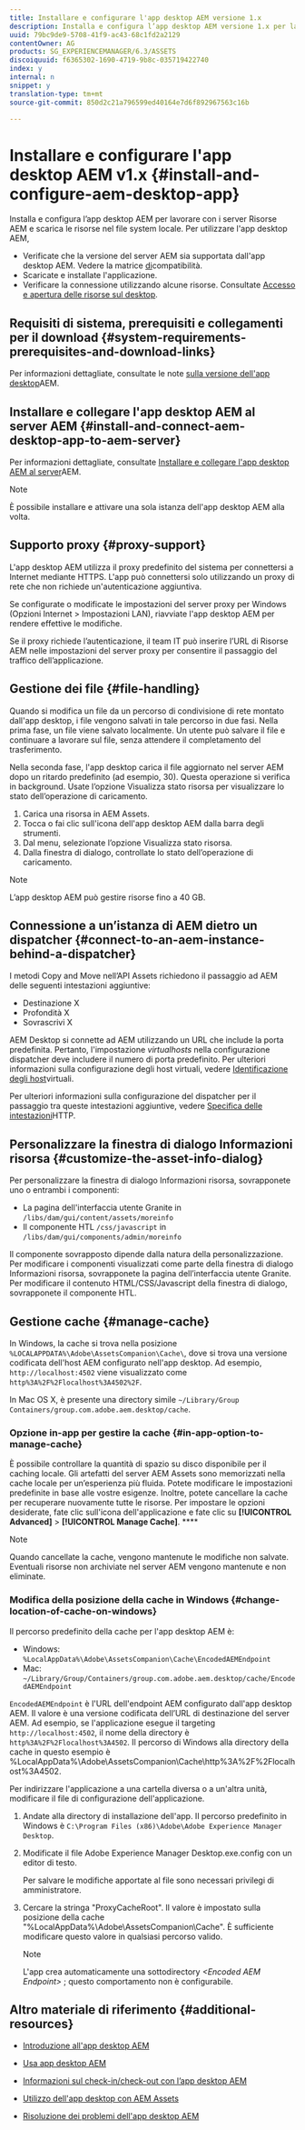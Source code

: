 ```yaml
---
title: Installare e configurare l'app desktop AEM versione 1.x
description: Installa e configura l’app desktop AEM versione 1.x per lavorare con i server Risorse AEM e mappa le risorse da montare come unità sul desktop.
uuid: 79bc9de9-5708-41f9-ac43-68c1fd2a2129
contentOwner: AG
products: SG_EXPERIENCEMANAGER/6.3/ASSETS
discoiquuid: f6365302-1690-4719-9b8c-035719422740
index: y
internal: n
snippet: y
translation-type: tm+mt
source-git-commit: 850d2c21a796599ed40164e7d6f892967563c16b

---
```



# Installare e configurare l'app desktop AEM v1.x {#install-and-configure-aem-desktop-app}

Installa e configura l’app desktop AEM per lavorare con i server Risorse AEM e scarica le risorse nel file system locale. Per utilizzare l'app desktop AEM,

* Verificate che la versione del server AEM sia supportata dall'app desktop AEM. Vedere la matrice [di](release-notes-of-v1.md#compatibilitymatrix)compatibilità.
* Scaricate e installate l'applicazione.
* Verificare la connessione utilizzando alcune risorse. Consultate [Accesso e apertura delle risorse sul desktop](use-app-v1.md#openondesktop).

## Requisiti di sistema, prerequisiti e collegamenti per il download {#system-requirements-prerequisites-and-download-links}

Per informazioni dettagliate, consultate le note [sulla versione dell'app desktop](release-notes-of-v1.md)AEM.

## Installare e collegare l'app desktop AEM al server AEM {#install-and-connect-aem-desktop-app-to-aem-server}

Per informazioni dettagliate, consultate [Installare e collegare l'app desktop AEM al server](use-app-v1.md#installandconnect)AEM.

>[!NOTE]
>
>È possibile installare e attivare una sola istanza dell'app desktop AEM alla volta.

## Supporto proxy {#proxy-support}

L'app desktop AEM utilizza il proxy predefinito del sistema per connettersi a Internet mediante HTTPS. L'app può connettersi solo utilizzando un proxy di rete che non richiede un'autenticazione aggiuntiva.

Se configurate o modificate le impostazioni del server proxy per Windows (Opzioni Internet &gt; Impostazioni LAN), riavviate l'app desktop AEM per rendere effettive le modifiche.

Se il proxy richiede l’autenticazione, il team IT può inserire l’URL di Risorse AEM nelle impostazioni del server proxy per consentire il passaggio del traffico dell’applicazione.

## Gestione dei file {#file-handling}

Quando si modifica un file da un percorso di condivisione di rete montato dall'app desktop, i file vengono salvati in tale percorso in due fasi. Nella prima fase, un file viene salvato localmente. Un utente può salvare il file e continuare a lavorare sul file, senza attendere il completamento del trasferimento.

Nella seconda fase, l'app desktop carica il file aggiornato nel server AEM dopo un ritardo predefinito (ad esempio, 30). Questa operazione si verifica in background. Usate l’opzione Visualizza stato risorsa per visualizzare lo stato dell’operazione di caricamento.

1. Carica una risorsa in AEM Assets.
1. Tocca o fai clic sull'icona dell'app desktop AEM dalla barra degli strumenti.
1. Dal menu, selezionate l’opzione Visualizza stato risorsa.
1. Dalla finestra di dialogo, controllate lo stato dell’operazione di caricamento.

>[!NOTE]
>
>L’app desktop AEM può gestire risorse fino a 40 GB.

## Connessione a un’istanza di AEM dietro un dispatcher {#connect-to-an-aem-instance-behind-a-dispatcher}

I metodi Copy and Move nell’API Assets richiedono il passaggio ad AEM delle seguenti intestazioni aggiuntive:

* Destinazione X
* Profondità X
* Sovrascrivi X

AEM Desktop si connette ad AEM utilizzando un URL che include la porta predefinita. Pertanto, l'impostazione *virtualhosts* nella configurazione dispatcher deve includere il numero di porta predefinito. Per ulteriori informazioni sulla configurazione degli host virtuali, vedere [Identificazione degli host](https://docs.adobe.com/content/help/en/experience-manager-dispatcher/using/configuring/dispatcher-configuration.html#identifying-virtual-hosts-virtualhosts)virtuali.

Per ulteriori informazioni sulla configurazione del dispatcher per il passaggio tra queste intestazioni aggiuntive, vedere [Specifica delle intestazioni](https://docs.adobe.com/content/help/en/experience-manager-dispatcher/using/configuring/dispatcher-configuration.html#specifying-the-http-headers-to-pass-through-clientheaders)HTTP.

## Personalizzare la finestra di dialogo Informazioni risorsa {#customize-the-asset-info-dialog}

Per personalizzare la finestra di dialogo Informazioni risorsa, sovrapponete uno o entrambi i componenti:

* La pagina dell'interfaccia utente Granite in `/libs/dam/gui/content/assets/moreinfo`
* Il componente HTL `/css/javascript` in `/libs/dam/gui/components/admin/moreinfo`

Il componente sovrapposto dipende dalla natura della personalizzazione. Per modificare i componenti visualizzati come parte della finestra di dialogo Informazioni risorsa, sovrapponete la pagina dell’interfaccia utente Granite. Per modificare il contenuto HTML/CSS/Javascript della finestra di dialogo, sovrapponete il componente HTL.

## Gestione cache {#manage-cache}

In Windows, la cache si trova nella posizione `%LOCALAPPDATA%\Adobe\AssetsCompanion\Cache\`, dove si trova una versione codificata dell'host AEM configurato nell'app desktop. Ad esempio, `http://localhost:4502` viene visualizzato come `http%3A%2F%2Flocalhost%3A4502%2F`.

In Mac OS X, è presente una directory simile `~/Library/Group Containers/group.com.adobe.aem.desktop/cache`.

### Opzione in-app per gestire la cache {#in-app-option-to-manage-cache}

È possibile controllare la quantità di spazio su disco disponibile per il caching locale. Gli artefatti del server AEM Assets sono memorizzati nella cache locale per un’esperienza più fluida. Potete modificare le impostazioni predefinite in base alle vostre esigenze. Inoltre, potete cancellare la cache per recuperare nuovamente tutte le risorse. Per impostare le opzioni desiderate, fate clic sull'icona dell'applicazione e fate clic su **[!UICONTROL Advanced]** &gt; **[!UICONTROL Manage Cache]**. ****

>[!NOTE]
>
>Quando cancellate la cache, vengono mantenute le modifiche non salvate. Eventuali risorse non archiviate nel server AEM vengono mantenute e non eliminate.

### Modifica della posizione della cache in Windows {#change-location-of-cache-on-windows}

Il percorso predefinito della cache per l'app desktop AEM è:

* Windows: `%LocalAppData%\Adobe\AssetsCompanion\Cache\EncodedAEMEndpoint`
* Mac: `~/Library/Group/Containers/group.com.adobe.aem.desktop/cache/EncodedAEMEndpoint`

`EncodedAEMEndpoint` è l'URL dell'endpoint AEM configurato dall'app desktop AEM. Il valore è una versione codificata dell’URL di destinazione del server AEM. Ad esempio, se l'applicazione esegue il targeting `http://localhost:4502`, il nome della directory è `http%3A%2F%2Flocalhost%3A4502`. Il percorso di Windows alla directory della cache in questo esempio è %LocalAppData%\Adobe\AssetsCompanion\Cache\http%3A%2F%2Flocalhost%3A4502.

Per indirizzare l'applicazione a una cartella diversa o a un'altra unità, modificare il file di configurazione dell'applicazione.

1. Andate alla directory di installazione dell'app. Il percorso predefinito in Windows è `C:\Program Files (x86)\Adobe\Adobe Experience Manager Desktop`.
1. Modificate il file Adobe Experience Manager Desktop.exe.config con un editor di testo.

   Per salvare le modifiche apportate al file sono necessari privilegi di amministratore.

1. Cercare la stringa "ProxyCacheRoot". Il valore è impostato sulla posizione della cache "%LocalAppData%\Adobe\AssetsCompanion\Cache". È sufficiente modificare questo valore in qualsiasi percorso valido.

   >[!NOTE]
   >
   >L'app crea automaticamente una sottodirectory *&lt;Encoded AEM Endpoint&gt;* ; questo comportamento non è configurabile.

## Altro materiale di riferimento {#additional-resources}

* [Introduzione all'app desktop AEM](https://helpx.adobe.com/experience-manager/kt/eseminars/ccoo-aem-desktop-app.html)
* [Usa app desktop AEM](use-app-v1.md)

* [Informazioni sul check-in/check-out con l’app desktop AEM](https://helpx.adobe.com/experience-manager/kt/assets/using/checkin-checkout-technical-video-understand.html)
* [Utilizzo dell'app desktop con AEM Assets](https://helpx.adobe.com/experience-manager/kt/assets/using/checkin-checkout-technical-video-understand.html)
* [Risoluzione dei problemi dell'app desktop AEM](troubleshoot-app-v1.md)